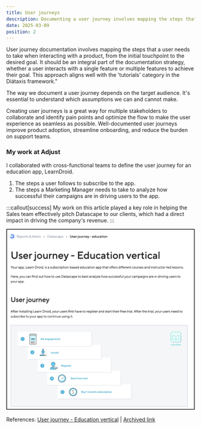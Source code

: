 ```yaml
---
title: User journeys
description: Documenting a user journey involves mapping the steps that a user needs to take when interacting with a product, from the initial touchpoint to the desired goal.
date: 2025-03-09
position: 2
---
```


User journey documentation involves mapping the steps that a user needs to take when interacting with a product, from the initial touchpoint to the desired goal. It should be an integral part of the documentation strategy, whether a user interacts with a single feature or multiple features to achieve their goal. This approach aligns well with the 'tutorials' category in the Diátaxis framework."

The way we document a user journey depends on the target audience. It's essential to understand which assumptions we can and cannot make. 

Creating user journeys is a great way for multiple stakeholders to collaborate and identify pain points and optimize the flow to make the user experience as seamless as possible. Well-documented user journeys improve product adoption, streamline onboarding, and reduce the burden on support teams.

### My work at Adjust

I collaborated with cross-functional teams to define the user journey for an education app, LearnDroid.
1. The steps a user follows to subscribe to the app.
2. The steps a Marketing Manager needs to take to analyze how successful their campaigns are in driving users to the app.

:::callout[success]
My work on this article played a key role in helping the Sales team effectively pitch Datascape to our clients, which had a direct impact in driving the company's revenue.
:::

![User journey article screenshot](./user-journey.jpeg)

References: <a href="https://help.adjust.com/en/article/user-journey-education-vertical" target="_blank">User journey - Education vertical</a> | <a href="https://archive.ph/sWruf" target="_blank">Archived link</a>